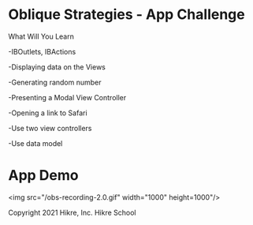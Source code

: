 # Oblique Strategies - App Challenge


What Will You Learn

-IBOutlets, IBActions

-Displaying data on the Views

-Generating random number

-Presenting a Modal View Controller

-Opening a link to Safari

-Use two view controllers 

-Use data model



# App Demo
 
 <img src="/obs-recording-2.0.gif" width="1000" height=1000"/>


Copyright 2021 Hikre, Inc. Hikre School
